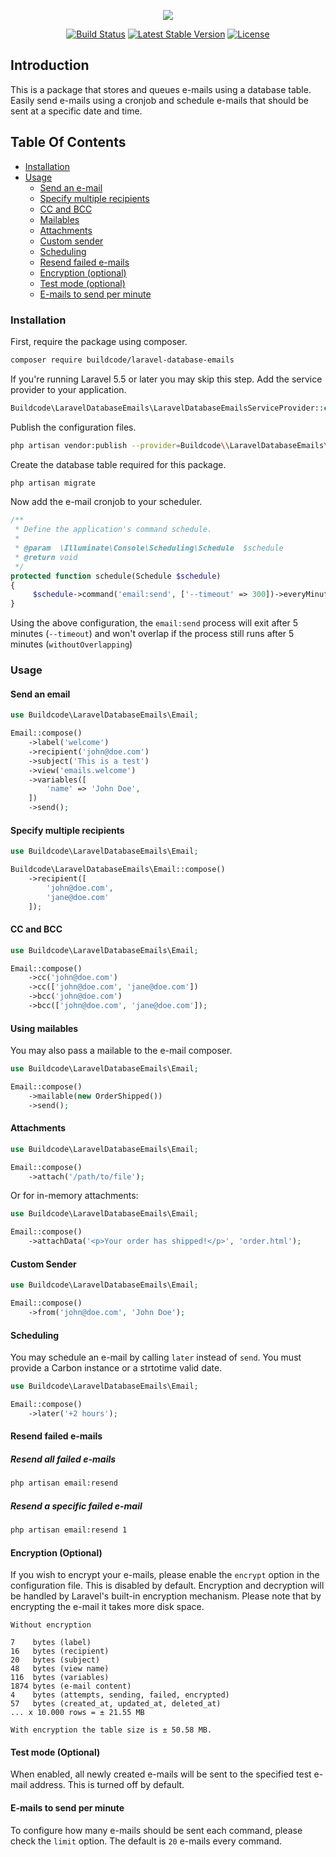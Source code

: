 <p align="center">
  <img src="/logo.png">
</p>
<p align="center">
<a href="https://travis-ci.org/stackkit/laravel-database-emails"><img src="https://travis-ci.org/stackkit/laravel-database-emails.svg?branch=master" alt="Build Status"></a>
<a href="https://packagist.org/packages/buildcode/laravel-database-emails"><img src="https://poser.pugx.org/buildcode/laravel-database-emails/v/stable.svg" alt="Latest Stable Version"></a>
<a href="https://packagist.org/packages/buildcode/laravel-database-emails"><img src="https://poser.pugx.org/buildcode/laravel-database-emails/license.svg" alt="License"></a>
</p>

## Introduction

This is a package that stores and queues e-mails using a database table. Easily send e-mails using a cronjob and schedule e-mails that should be sent at a specific date and time.

## Table Of Contents

- [Installation](#installation)
- [Usage](#usage)
  - [Send an e-mail](#send-an-email)
  - [Specify multiple recipients](#specify-multiple-recipients)
  - [CC and BCC](#cc-and-bcc)
  - [Mailables](#using-mailables)
  - [Attachments](#attachments)
  - [Custom sender](#custom-sender)
  - [Scheduling](#scheduling)
  - [Resend failed e-mails](#resend-failed-e-mails)
  - [Encryption (optional)](#encryption-optional)
  - [Test mode (optional)](#test-mode-optional)
  - [E-mails to send per minute](#e-mails-to-send-per-minute)

### Installation

First, require the package using composer.

```bash
composer require buildcode/laravel-database-emails
```

If you're running Laravel 5.5 or later you may skip this step. Add the service provider to your application.

```php
Buildcode\LaravelDatabaseEmails\LaravelDatabaseEmailsServiceProvider::class,
```

Publish the configuration files.

```bash
php artisan vendor:publish --provider=Buildcode\\LaravelDatabaseEmails\\LaravelDatabaseEmailsServiceProvider
```

Create the database table required for this package.

```bash
php artisan migrate
```

Now add the e-mail cronjob to your scheduler.

```php
/**
 * Define the application's command schedule.
 *
 * @param  \Illuminate\Console\Scheduling\Schedule  $schedule
 * @return void
 */
protected function schedule(Schedule $schedule)
{
     $schedule->command('email:send', ['--timeout' => 300])->everyMinute()->withoutOverlapping(5);
}
```

Using the above configuration, the `email:send` process will exit after 5 minutes (`--timeout`) and won't overlap if the process still runs after 5 minutes (`withoutOverlapping`)

### Usage

#### Send an email

```php
use Buildcode\LaravelDatabaseEmails\Email;

Email::compose()
    ->label('welcome')
    ->recipient('john@doe.com')
    ->subject('This is a test')
    ->view('emails.welcome')
    ->variables([
        'name' => 'John Doe',
    ])
    ->send();
```

#### Specify multiple recipients

```php
use Buildcode\LaravelDatabaseEmails\Email;

Buildcode\LaravelDatabaseEmails\Email::compose()
    ->recipient([
        'john@doe.com',
        'jane@doe.com'
    ]);
```

#### CC and BCC

```php
use Buildcode\LaravelDatabaseEmails\Email;

Email::compose()
    ->cc('john@doe.com')
    ->cc(['john@doe.com', 'jane@doe.com'])
    ->bcc('john@doe.com')
    ->bcc(['john@doe.com', 'jane@doe.com']);
```

#### Using mailables

You may also pass a mailable to the e-mail composer.

```php
use Buildcode\LaravelDatabaseEmails\Email;

Email::compose()
    ->mailable(new OrderShipped())
    ->send();
```

#### Attachments

```php
use Buildcode\LaravelDatabaseEmails\Email;

Email::compose()
    ->attach('/path/to/file');
```

Or for in-memory attachments:

```php
use Buildcode\LaravelDatabaseEmails\Email;

Email::compose()
    ->attachData('<p>Your order has shipped!</p>', 'order.html');
```

#### Custom Sender

```php
use Buildcode\LaravelDatabaseEmails\Email;

Email::compose()
    ->from('john@doe.com', 'John Doe');
```

#### Scheduling

You may schedule an e-mail by calling `later` instead of `send`. You must provide a Carbon instance or a strtotime valid date.

```php
use Buildcode\LaravelDatabaseEmails\Email;

Email::compose()
    ->later('+2 hours');
```

#### Resend failed e-mails

##### Resend all failed e-mails

```bash
php artisan email:resend
```

##### Resend a specific failed e-mail

```bash
php artisan email:resend 1
```

#### Encryption (Optional)

If you wish to encrypt your e-mails, please enable the `encrypt` option in the configuration file. This is disabled by default. Encryption and decryption will be handled by Laravel's built-in encryption mechanism. Please note that by encrypting the e-mail it takes more disk space.

```text
Without encryption

7    bytes (label)
16   bytes (recipient)
20   bytes (subject)
48   bytes (view name)
116  bytes (variables)
1874 bytes (e-mail content)
4    bytes (attempts, sending, failed, encrypted)
57   bytes (created_at, updated_at, deleted_at)
... x 10.000 rows = ± 21.55 MB

With encryption the table size is ± 50.58 MB.
```

#### Test mode (Optional)

When enabled, all newly created e-mails will be sent to the specified test e-mail address. This is turned off by default.

#### E-mails to send per minute

To configure how many e-mails should be sent each command, please check the `limit` option. The default is `20` e-mails every command.